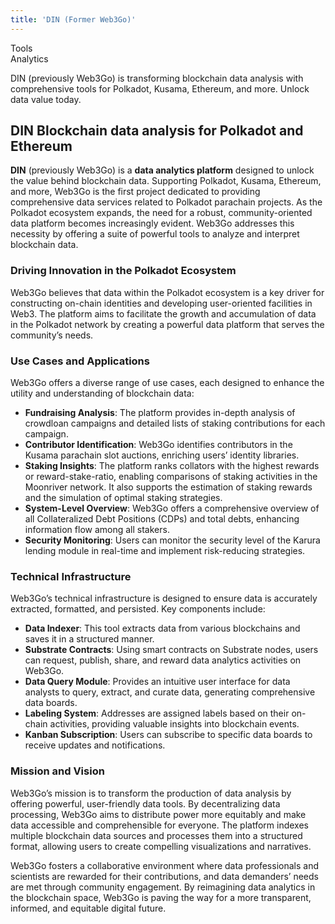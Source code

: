 ```yaml
---
title: 'DIN (Former Web3Go)'
---
```

Tools  
 Analytics  

DIN (previously Web3Go) is transforming blockchain data analysis with comprehensive tools for Polkadot, Kusama, Ethereum, and more. Unlock data value today.

DIN Blockchain data analysis for Polkadot and Ethereum
------------------------------------------------------

**DIN** (previously Web3Go) is a **data analytics platform** designed to unlock the value behind blockchain data. Supporting Polkadot, Kusama, Ethereum, and more, Web3Go is the first project dedicated to providing comprehensive data services related to Polkadot parachain projects. As the Polkadot ecosystem expands, the need for a robust, community-oriented data platform becomes increasingly evident. Web3Go addresses this necessity by offering a suite of powerful tools to analyze and interpret blockchain data.

### Driving Innovation in the Polkadot Ecosystem

Web3Go believes that data within the Polkadot ecosystem is a key driver for constructing on-chain identities and developing user-oriented facilities in Web3. The platform aims to facilitate the growth and accumulation of data in the Polkadot network by creating a powerful data platform that serves the community’s needs.

### Use Cases and Applications

Web3Go offers a diverse range of use cases, each designed to enhance the utility and understanding of blockchain data:

- **Fundraising Analysis**: The platform provides in-depth analysis of crowdloan campaigns and detailed lists of staking contributions for each campaign.
- **Contributor Identification**: Web3Go identifies contributors in the Kusama parachain slot auctions, enriching users’ identity libraries.
- **Staking Insights**: The platform ranks collators with the highest rewards or reward-stake-ratio, enabling comparisons of staking activities in the Moonriver network. It also supports the estimation of staking rewards and the simulation of optimal staking strategies.
- **System-Level Overview**: Web3Go offers a comprehensive overview of all Collateralized Debt Positions (CDPs) and total debts, enhancing information flow among all stakers.
- **Security Monitoring**: Users can monitor the security level of the Karura lending module in real-time and implement risk-reducing strategies.

### Technical Infrastructure

Web3Go’s technical infrastructure is designed to ensure data is accurately extracted, formatted, and persisted. Key components include:

- **Data Indexer**: This tool extracts data from various blockchains and saves it in a structured manner.
- **Substrate Contracts**: Using smart contracts on Substrate nodes, users can request, publish, share, and reward data analytics activities on Web3Go.
- **Data Query Module**: Provides an intuitive user interface for data analysts to query, extract, and curate data, generating comprehensive data boards.
- **Labeling System**: Addresses are assigned labels based on their on-chain activities, providing valuable insights into blockchain events.
- **Kanban Subscription**: Users can subscribe to specific data boards to receive updates and notifications.

### Mission and Vision

Web3Go’s mission is to transform the production of data analysis by offering powerful, user-friendly data tools. By decentralizing data processing, Web3Go aims to distribute power more equitably and make data accessible and comprehensible for everyone. The platform indexes multiple blockchain data sources and processes them into a structured format, allowing users to create compelling visualizations and narratives.

Web3Go fosters a collaborative environment where data professionals and scientists are rewarded for their contributions, and data demanders’ needs are met through community engagement. By reimagining data analytics in the blockchain space, Web3Go is paving the way for a more transparent, informed, and equitable digital future.
